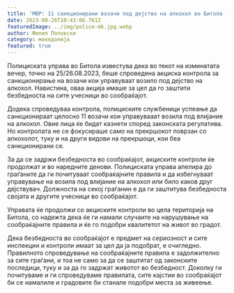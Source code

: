 ```yaml
---
title: 'МВР: 11 санкционирани возачи под дејство на алкохол во Битола - 26 АВГУСТ 2023'
date: 2023-08-26T10:43:06.761Z
featuredImage: ../img/police-mk.jpg.webp
author: Филип Поповски
category: македонија
featured: true
---
```

Полициската управа во Битола известува дека во текот на изминатата вечер, точно на 25/26.08.2023, беше спроведена акциска контрола за санкционирање на возачи кои управуваат возило под дејство на алкохол. Навистина, оваа акција имаше за цел да го заштити безбедноста на сите учесници во сообраќајот.

Додека спроведуваа контрола, полициските службеници успеање да санкционираат целосно 11 возачи кои управувааат возила под влијание на алкохол. Овие лица ќе бидат казнети според законската регулатива. Но контролата не се фокусираше само на прекршокот поврзан со алкохолот, туку и на други видови на прекршоци, кои беа санкционирани се.

За да се задржи безбедноста во сообраќајот, акциските контроли ќе продолжат и во наредните денови. Полициската управа апелира до граѓаните да ги почитуваат сообраќајните правила и да избегнуваат управување на возила под влијание на алкохол или било каков друг дејствувач. Должноста на секој граѓанин е да ги заштитува безбедноста својата и другите учесници во сообраќајот.

Управата ќе продолжи со акциските контроли во цела територија на Битола, со надежта дека ќе ги намали случаите на нарушување на сообраќајните правила и ќе го подобри квалитетот на живот во градот.

Дека безбедноста во сообраќајот е предмет на сериозност и сите инспекции и контроли имаат за цел да ја подобрат, е очигледно. Правилното спроведување на сообраќајните правила е задолжително за сите граѓани, и тоа не само за да се заштитат од законските последици, туку и за да го задржат животот во безбедност. Доколку ги почитуваме и ги спроведуваме правилата, сите кајстии во сообраќајот би се намалиле и градовите би станале подобри места за живеење.
